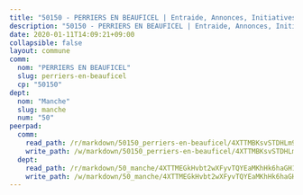 ```yaml
---
title: "50150 - PERRIERS EN BEAUFICEL | Entraide, Annonces, Initiatives"
description: "50150 - PERRIERS EN BEAUFICEL | Entraide, Annonces, Initiatives"
date: 2020-01-11T14:09:21+09:00
collapsible: false
layout: commune
comm:
  nom: "PERRIERS EN BEAUFICEL"
  slug: perriers-en-beauficel
  cp: "50150"
dept:
  nom: "Manche"
  slug: manche
  num: "50"
peerpad:
  comm:
    read_path: /r/markdown/50150_perriers-en-beauficel/4XTTMBKsvSTDHLm937ZQmy3vX97cohbF3wnd3epPxKVGiqadP
    write_path: /w/markdown/50150_perriers-en-beauficel/4XTTMBKsvSTDHLm937ZQmy3vX97cohbF3wnd3epPxKVGiqadP-K3TgUU9wJeYwnczVZ4zTeBJx4vCMCao6s5329kpJdL7BZqE5csTtuALLdtt7g24fjtebJDDc9BxoQwmXuNvZVMe5Lze3wJxFbU2d2o47kNDyeVVqNpZaxECLjS9eqTiRTQz9fJr5
  dept:
    read_path: /r/markdown/50_manche/4XTTMEGkHvbt2wXFyvTQYEaMKhHk6haGH1SzsRNevKgBDTuXr
    write_path: /w/markdown/50_manche/4XTTMEGkHvbt2wXFyvTQYEaMKhHk6haGH1SzsRNevKgBDTuXr-K3TgUSx1rwmRRLqHcTLLdo4dVfTRKvf94KKagmUFPevWSp2f9nuc6fJF25TtLArzK8teuQ5TvuAMqW38N2MYgT18hBoXtjmKX9WuSn2vkujmSJPp3gF4gsuMmfEM8Th4Ap94heFE
---
```



